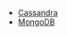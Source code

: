 - [Cassandra](https://github.com/Taukix/R5.10/blob/main/Cassandra)
- [MongoDB](https://github.com/Taukix/R5.10/blob/main/Mongodb)
